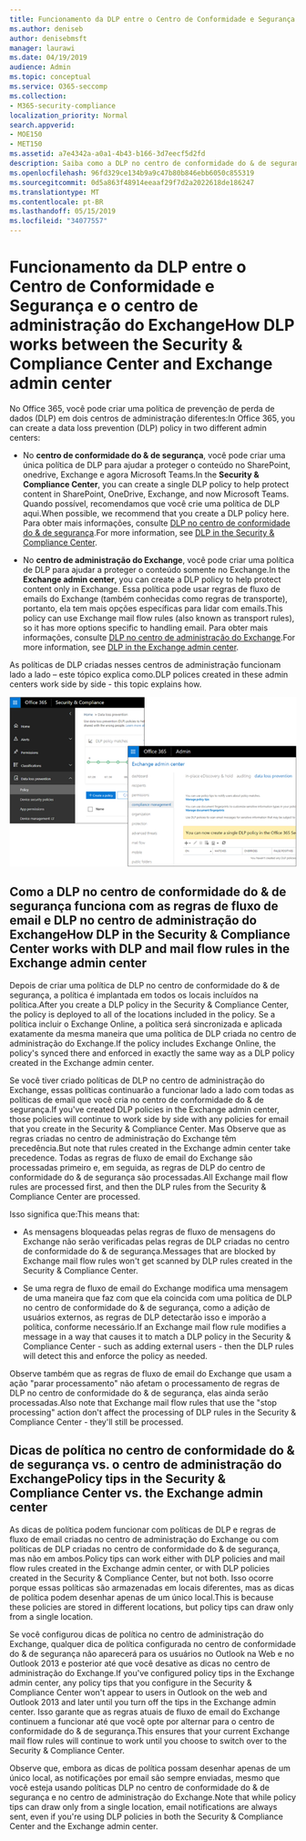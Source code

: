 ```yaml
---
title: Funcionamento da DLP entre o Centro de Conformidade e Segurança e o centro de administração do Exchange
ms.author: deniseb
author: denisebmsft
manager: laurawi
ms.date: 04/19/2019
audience: Admin
ms.topic: conceptual
ms.service: O365-seccomp
ms.collection:
- M365-security-compliance
localization_priority: Normal
search.appverid:
- MOE150
- MET150
ms.assetid: a7e4342a-a0a1-4b43-b166-3d7eecf5d2fd
description: Saiba como a DLP no centro de conformidade do & de segurança funciona com a DLP e regras de fluxo de emails (regras de transporte) no centro de administração do Exchange.
ms.openlocfilehash: 96fd329ce134b9a9c47b80b846ebb6050c855319
ms.sourcegitcommit: 0d5a863f48914eeaaf29f7d2a2022618de186247
ms.translationtype: MT
ms.contentlocale: pt-BR
ms.lasthandoff: 05/15/2019
ms.locfileid: "34077557"
---
```

# <a name="how-dlp-works-between-the-security--compliance-center-and-exchange-admin-center"></a><span data-ttu-id="c0e59-103">Funcionamento da DLP entre o Centro de Conformidade e Segurança e o centro de administração do Exchange</span><span class="sxs-lookup"><span data-stu-id="c0e59-103">How DLP works between the Security & Compliance Center and Exchange admin center</span></span>

<span data-ttu-id="c0e59-104">No Office 365, você pode criar uma política de prevenção de perda de dados (DLP) em dois centros de administração diferentes:</span><span class="sxs-lookup"><span data-stu-id="c0e59-104">In Office 365, you can create a data loss prevention (DLP) policy in two different admin centers:</span></span>
  
- <span data-ttu-id="c0e59-105">No **centro de conformidade do & de segurança**, você pode criar uma única política de DLP para ajudar a proteger o conteúdo no SharePoint, onedrive, Exchange e agora Microsoft Teams.</span><span class="sxs-lookup"><span data-stu-id="c0e59-105">In the **Security & Compliance Center**, you can create a single DLP policy to help protect content in SharePoint, OneDrive, Exchange, and now Microsoft Teams.</span></span> <span data-ttu-id="c0e59-106">Quando possível, recomendamos que você crie uma política de DLP aqui.</span><span class="sxs-lookup"><span data-stu-id="c0e59-106">When possible, we recommend that you create a DLP policy here.</span></span> <span data-ttu-id="c0e59-107">Para obter mais informações, consulte [DLP no centro de conformidade do & de segurança](data-loss-prevention-policies.md).</span><span class="sxs-lookup"><span data-stu-id="c0e59-107">For more information, see [DLP in the Security & Compliance Center](data-loss-prevention-policies.md).</span></span>
    
- <span data-ttu-id="c0e59-108">No **centro de administração do Exchange**, você pode criar uma política de DLP para ajudar a proteger o conteúdo somente no Exchange.</span><span class="sxs-lookup"><span data-stu-id="c0e59-108">In the **Exchange admin center**, you can create a DLP policy to help protect content only in Exchange.</span></span> <span data-ttu-id="c0e59-109">Essa política pode usar regras de fluxo de emails do Exchange (também conhecidas como regras de transporte), portanto, ela tem mais opções específicas para lidar com emails.</span><span class="sxs-lookup"><span data-stu-id="c0e59-109">This policy can use Exchange mail flow rules (also known as transport rules), so it has more options specific to handling email.</span></span> <span data-ttu-id="c0e59-110">Para obter mais informações, consulte [DLP no centro de administração do Exchange](https://go.microsoft.com/fwlink/?linkid=852311).</span><span class="sxs-lookup"><span data-stu-id="c0e59-110">For more information, see [DLP in the Exchange admin center](https://go.microsoft.com/fwlink/?linkid=852311).</span></span>
    
<span data-ttu-id="c0e59-111">As políticas de DLP criadas nesses centros de administração funcionam lado a lado – este tópico explica como.</span><span class="sxs-lookup"><span data-stu-id="c0e59-111">DLP polices created in these admin centers work side by side - this topic explains how.</span></span>
  
![Páginas de DLP no centro de administração de segurança e conformidade do Exchange](media/d3eaa7e7-3b16-457b-bd9c-26707f7b584f.png)
  
## <a name="how-dlp-in-the-security--compliance-center-works-with-dlp-and-mail-flow-rules-in-the-exchange-admin-center"></a><span data-ttu-id="c0e59-113">Como a DLP no centro de conformidade do & de segurança funciona com as regras de fluxo de email e DLP no centro de administração do Exchange</span><span class="sxs-lookup"><span data-stu-id="c0e59-113">How DLP in the Security & Compliance Center works with DLP and mail flow rules in the Exchange admin center</span></span>

<span data-ttu-id="c0e59-114">Depois de criar uma política de DLP no centro de conformidade do & de segurança, a política é implantada em todos os locais incluídos na política.</span><span class="sxs-lookup"><span data-stu-id="c0e59-114">After you create a DLP policy in the Security & Compliance Center, the policy is deployed to all of the locations included in the policy.</span></span> <span data-ttu-id="c0e59-115">Se a política incluir o Exchange Online, a política será sincronizada e aplicada exatamente da mesma maneira que uma política de DLP criada no centro de administração do Exchange.</span><span class="sxs-lookup"><span data-stu-id="c0e59-115">If the policy includes Exchange Online, the policy's synced there and enforced in exactly the same way as a DLP policy created in the Exchange admin center.</span></span> 
  
<span data-ttu-id="c0e59-116">Se você tiver criado políticas de DLP no centro de administração do Exchange, essas políticas continuarão a funcionar lado a lado com todas as políticas de email que você cria no centro de conformidade do & de segurança.</span><span class="sxs-lookup"><span data-stu-id="c0e59-116">If you've created DLP policies in the Exchange admin center, those policies will continue to work side by side with any policies for email that you create in the Security & Compliance Center.</span></span> <span data-ttu-id="c0e59-117">Mas Observe que as regras criadas no centro de administração do Exchange têm precedência.</span><span class="sxs-lookup"><span data-stu-id="c0e59-117">But note that rules created in the Exchange admin center take precedence.</span></span> <span data-ttu-id="c0e59-118">Todas as regras de fluxo de email do Exchange são processadas primeiro e, em seguida, as regras de DLP do centro de conformidade do & de segurança são processadas.</span><span class="sxs-lookup"><span data-stu-id="c0e59-118">All Exchange mail flow rules are processed first, and then the DLP rules from the Security & Compliance Center are processed.</span></span>
  
<span data-ttu-id="c0e59-119">Isso significa que:</span><span class="sxs-lookup"><span data-stu-id="c0e59-119">This means that:</span></span>
  
- <span data-ttu-id="c0e59-120">As mensagens bloqueadas pelas regras de fluxo de mensagens do Exchange não serão verificadas pelas regras de DLP criadas no centro de conformidade do & de segurança.</span><span class="sxs-lookup"><span data-stu-id="c0e59-120">Messages that are blocked by Exchange mail flow rules won't get scanned by DLP rules created in the Security & Compliance Center.</span></span>
    
- <span data-ttu-id="c0e59-121">Se uma regra de fluxo de email do Exchange modifica uma mensagem de uma maneira que faz com que ela coincida com uma política de DLP no centro de conformidade do & de segurança, como a adição de usuários externos, as regras de DLP detectarão isso e imporão a política, conforme necessário.</span><span class="sxs-lookup"><span data-stu-id="c0e59-121">If an Exchange mail flow rule modifies a message in a way that causes it to match a DLP policy in the Security & Compliance Center - such as adding external users - then the DLP rules will detect this and enforce the policy as needed.</span></span>
    
<span data-ttu-id="c0e59-122">Observe também que as regras de fluxo de email do Exchange que usam a ação "parar processamento" não afetam o processamento de regras de DLP no centro de conformidade do & de segurança, elas ainda serão processadas.</span><span class="sxs-lookup"><span data-stu-id="c0e59-122">Also note that Exchange mail flow rules that use the "stop processing" action don't affect the processing of DLP rules in the Security & Compliance Center - they'll still be processed.</span></span>
  
## <a name="policy-tips-in-the-security--compliance-center-vs-the-exchange-admin-center"></a><span data-ttu-id="c0e59-123">Dicas de política no centro de conformidade do & de segurança vs. o centro de administração do Exchange</span><span class="sxs-lookup"><span data-stu-id="c0e59-123">Policy tips in the Security & Compliance Center vs. the Exchange admin center</span></span>

<span data-ttu-id="c0e59-124">As dicas de política podem funcionar com políticas de DLP e regras de fluxo de email criadas no centro de administração do Exchange ou com políticas de DLP criadas no centro de conformidade do & de segurança, mas não em ambos.</span><span class="sxs-lookup"><span data-stu-id="c0e59-124">Policy tips can work either with DLP policies and mail flow rules created in the Exchange admin center, or with DLP policies created in the Security & Compliance Center, but not both.</span></span> <span data-ttu-id="c0e59-125">Isso ocorre porque essas políticas são armazenadas em locais diferentes, mas as dicas de política podem desenhar apenas de um único local.</span><span class="sxs-lookup"><span data-stu-id="c0e59-125">This is because these policies are stored in different locations, but policy tips can draw only from a single location.</span></span>
  
<span data-ttu-id="c0e59-126">Se você configurou dicas de política no centro de administração do Exchange, qualquer dica de política configurada no centro de conformidade do & de segurança não aparecerá para os usuários no Outlook na Web e no Outlook 2013 e posterior até que você desative as dicas no centro de administração do Exchange.</span><span class="sxs-lookup"><span data-stu-id="c0e59-126">If you've configured policy tips in the Exchange admin center, any policy tips that you configure in the Security & Compliance Center won't appear to users in Outlook on the web and Outlook 2013 and later until you turn off the tips in the Exchange admin center.</span></span> <span data-ttu-id="c0e59-127">Isso garante que as regras atuais de fluxo de email do Exchange continuem a funcionar até que você opte por alternar para o centro de conformidade do & de segurança.</span><span class="sxs-lookup"><span data-stu-id="c0e59-127">This ensures that your current Exchange mail flow rules will continue to work until you choose to switch over to the Security & Compliance Center.</span></span>
  
<span data-ttu-id="c0e59-128">Observe que, embora as dicas de política possam desenhar apenas de um único local, as notificações por email são sempre enviadas, mesmo que você esteja usando políticas DLP no centro de conformidade do & de segurança e no centro de administração do Exchange.</span><span class="sxs-lookup"><span data-stu-id="c0e59-128">Note that while policy tips can draw only from a single location, email notifications are always sent, even if you're using DLP policies in both the Security & Compliance Center and the Exchange admin center.</span></span>
  

